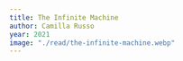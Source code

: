 ```yaml
---
title: The Infinite Machine
author: Camilla Russo
year: 2021
image: "./read/the-infinite-machine.webp"
---
```

